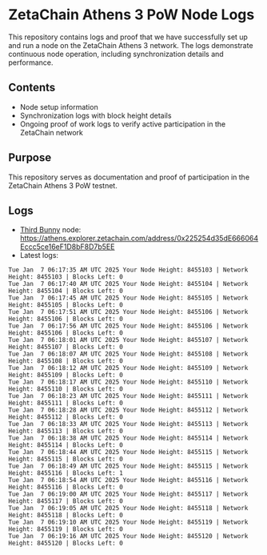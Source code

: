 # ZetaChain Athens 3 PoW Node Logs
This repository contains logs and proof that we have successfully set up and run a node on the ZetaChain Athens 3 network. The logs demonstrate continuous node operation, including synchronization details and performance.

## Contents
- Node setup information
- Synchronization logs with block height details
- Ongoing proof of work logs to verify active participation in the ZetaChain network

## Purpose
This repository serves as documentation and proof of participation in the ZetaChain Athens 3 PoW testnet.

## Logs

- [Third Bunny](https://thirdbunny.xyz/) node: https://athens.explorer.zetachain.com/address/0x225254d35dE666064Eccc5ce16eF1D8bF8D7b5EE
- Latest logs:
```
Tue Jan  7 06:17:35 AM UTC 2025 Your Node Height: 8455103 | Network Height: 8455103 | Blocks Left: 0
Tue Jan  7 06:17:40 AM UTC 2025 Your Node Height: 8455104 | Network Height: 8455104 | Blocks Left: 0
Tue Jan  7 06:17:45 AM UTC 2025 Your Node Height: 8455105 | Network Height: 8455105 | Blocks Left: 0
Tue Jan  7 06:17:51 AM UTC 2025 Your Node Height: 8455106 | Network Height: 8455106 | Blocks Left: 0
Tue Jan  7 06:17:56 AM UTC 2025 Your Node Height: 8455106 | Network Height: 8455106 | Blocks Left: 0
Tue Jan  7 06:18:01 AM UTC 2025 Your Node Height: 8455107 | Network Height: 8455107 | Blocks Left: 0
Tue Jan  7 06:18:07 AM UTC 2025 Your Node Height: 8455108 | Network Height: 8455108 | Blocks Left: 0
Tue Jan  7 06:18:12 AM UTC 2025 Your Node Height: 8455109 | Network Height: 8455109 | Blocks Left: 0
Tue Jan  7 06:18:17 AM UTC 2025 Your Node Height: 8455110 | Network Height: 8455110 | Blocks Left: 0
Tue Jan  7 06:18:23 AM UTC 2025 Your Node Height: 8455111 | Network Height: 8455111 | Blocks Left: 0
Tue Jan  7 06:18:28 AM UTC 2025 Your Node Height: 8455112 | Network Height: 8455112 | Blocks Left: 0
Tue Jan  7 06:18:33 AM UTC 2025 Your Node Height: 8455113 | Network Height: 8455113 | Blocks Left: 0
Tue Jan  7 06:18:38 AM UTC 2025 Your Node Height: 8455114 | Network Height: 8455114 | Blocks Left: 0
Tue Jan  7 06:18:44 AM UTC 2025 Your Node Height: 8455115 | Network Height: 8455115 | Blocks Left: 0
Tue Jan  7 06:18:49 AM UTC 2025 Your Node Height: 8455115 | Network Height: 8455116 | Blocks Left: 1
Tue Jan  7 06:18:54 AM UTC 2025 Your Node Height: 8455116 | Network Height: 8455116 | Blocks Left: 0
Tue Jan  7 06:19:00 AM UTC 2025 Your Node Height: 8455117 | Network Height: 8455117 | Blocks Left: 0
Tue Jan  7 06:19:05 AM UTC 2025 Your Node Height: 8455118 | Network Height: 8455118 | Blocks Left: 0
Tue Jan  7 06:19:10 AM UTC 2025 Your Node Height: 8455119 | Network Height: 8455119 | Blocks Left: 0
Tue Jan  7 06:19:16 AM UTC 2025 Your Node Height: 8455120 | Network Height: 8455120 | Blocks Left: 0
```
